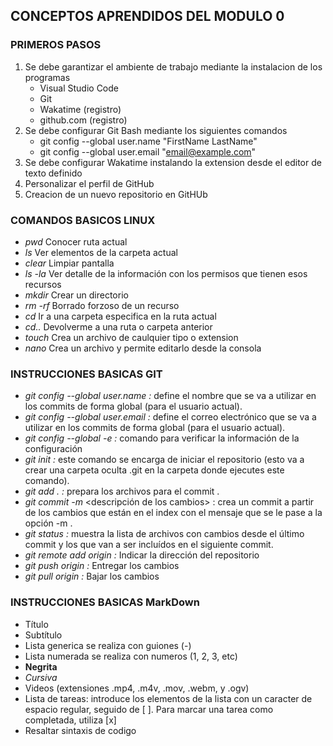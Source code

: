 ## CONCEPTOS APRENDIDOS DEL MODULO 0
### PRIMEROS PASOS

1. Se debe garantizar el ambiente de trabajo mediante la instalacion de los programas
	- Visual Studio Code
	- Git
	- Wakatime (registro)
	- github.com (registro)
2. Se debe configurar Git Bash mediante los siguientes comandos
	- git config --global user.name "FirstName LastName"
	- git config --global user.email "email@example.com"
3. Se debe configurar Wakatime instalando la extension desde el editor de texto definido
4. Personalizar el perfil de GitHub
5. Creacion de un nuevo repositorio en GitHUb

### COMANDOS BASICOS LINUX
- *pwd* Conocer ruta actual
- *ls* Ver elementos de la carpeta actual
- *clear* Limpiar pantalla
- *ls -la* Ver detalle de la información con los permisos que tienen esos recursos
- *mkdir* Crear un directorio
- *rm -rf* Borrado forzoso de un recurso
- *cd* Ir a una carpeta especifica en la ruta actual
- *cd..* Devolverme a una ruta o carpeta anterior
- *touch* Crea un archivo de caulquier tipo o extension
- *nano* Crea un archivo y permite editarlo desde la consola

### INSTRUCCIONES BASICAS GIT
- *git config --global user.name <name> :* define el nombre que se va a utilizar en los commits de forma global (para el usuario actual).
- *git config --global user.email <email> :* define el correo electrónico que se va a utilizar en los commits de forma global (para el usuario actual).
- *git config --global -e :* comando para verificar la información de la configuración
- *git init :* este comando se encarga de iniciar el repositorio (esto va a crear una carpeta oculta .git en la carpeta donde ejecutes este comando).
- *git add . :* prepara los archivos para el commit .
- *git commit -m* <descripción de los cambios> : crea un commit a partir de los cambios que están en el index con el mensaje que se le pase a la opción -m .
- *git status :* muestra la lista de archivos con cambios desde el último commit y los que van a ser incluídos en el siguiente commit.
- *git remote add origin <url repositorio> :* Indicar la dirección del repositorio
- *git push origin <Raman main> :* Entregar los cambios
- *git pull origin <Raman main> :* Bajar los cambios

### INSTRUCCIONES BASICAS MarkDown
- Título
- Subtítulo
- Lista generica se realiza con guiones (-)
- Lista numerada se realiza con numeros (1, 2, 3, etc)
- **Negrita**
- *Cursiva*
- Videos (extensiones .mp4, .m4v, .mov, .webm, y .ogv)
- Lista de tareas: introduce los elementos de la lista con un caracter de espacio regular, seguido de [ ]. Para marcar una tarea como completada, utiliza [x]
- Resaltar sintaxis de codigo
